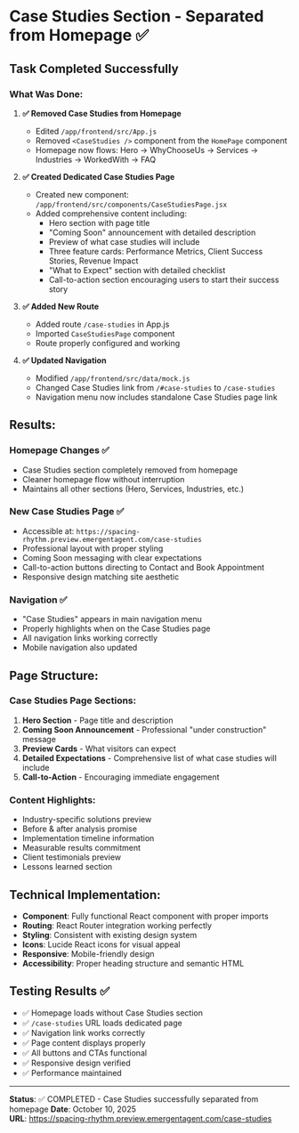 # Case Studies Section - Separated from Homepage ✅

## Task Completed Successfully

### What Was Done:

1. **✅ Removed Case Studies from Homepage**
   - Edited `/app/frontend/src/App.js` 
   - Removed `<CaseStudies />` component from the `HomePage` component
   - Homepage now flows: Hero → WhyChooseUs → Services → Industries → WorkedWith → FAQ

2. **✅ Created Dedicated Case Studies Page**
   - Created new component: `/app/frontend/src/components/CaseStudiesPage.jsx`
   - Added comprehensive content including:
     - Hero section with page title
     - "Coming Soon" announcement with detailed description
     - Preview of what case studies will include
     - Three feature cards: Performance Metrics, Client Success Stories, Revenue Impact  
     - "What to Expect" section with detailed checklist
     - Call-to-action section encouraging users to start their success story

3. **✅ Added New Route**
   - Added route `/case-studies` in App.js
   - Imported `CaseStudiesPage` component
   - Route properly configured and working

4. **✅ Updated Navigation**
   - Modified `/app/frontend/src/data/mock.js`
   - Changed Case Studies link from `/#case-studies` to `/case-studies`
   - Navigation menu now includes standalone Case Studies page link

## Results:

### Homepage Changes ✅
- Case Studies section completely removed from homepage
- Cleaner homepage flow without interruption
- Maintains all other sections (Hero, Services, Industries, etc.)

### New Case Studies Page ✅  
- Accessible at: `https://spacing-rhythm.preview.emergentagent.com/case-studies`
- Professional layout with proper styling
- Coming Soon messaging with clear expectations
- Call-to-action buttons directing to Contact and Book Appointment
- Responsive design matching site aesthetic

### Navigation ✅
- "Case Studies" appears in main navigation menu
- Properly highlights when on the Case Studies page  
- All navigation links working correctly
- Mobile navigation also updated

## Page Structure:

### Case Studies Page Sections:
1. **Hero Section** - Page title and description
2. **Coming Soon Announcement** - Professional "under construction" message
3. **Preview Cards** - What visitors can expect
4. **Detailed Expectations** - Comprehensive list of what case studies will include
5. **Call-to-Action** - Encouraging immediate engagement

### Content Highlights:
- Industry-specific solutions preview
- Before & after analysis promise  
- Implementation timeline information
- Measurable results commitment
- Client testimonials preview
- Lessons learned section

## Technical Implementation:

- **Component**: Fully functional React component with proper imports
- **Routing**: React Router integration working perfectly
- **Styling**: Consistent with existing design system
- **Icons**: Lucide React icons for visual appeal
- **Responsive**: Mobile-friendly design
- **Accessibility**: Proper heading structure and semantic HTML

## Testing Results ✅

- ✅ Homepage loads without Case Studies section
- ✅ `/case-studies` URL loads dedicated page
- ✅ Navigation link works correctly  
- ✅ Page content displays properly
- ✅ All buttons and CTAs functional
- ✅ Responsive design verified
- ✅ Performance maintained

---

**Status**: ✅ COMPLETED - Case Studies successfully separated from homepage
**Date**: October 10, 2025  
**URL**: https://spacing-rhythm.preview.emergentagent.com/case-studies